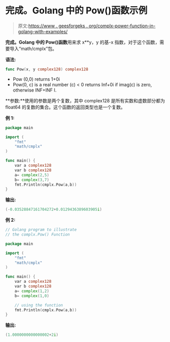 # 完成。Golang 中的 Pow()函数示例

> 原文:[https://www . geesforgeks . org/complx-power-function-in-golang-with-examples/](https://www.geeksforgeeks.org/complx-pow-function-in-golang-with-examples/)

**完成。Golang 中的 Pow()函数**用来求 x**y，y 的基-x 指数，对于这个函数，需要导入“math/cmplx”包。

**语法:**

```go
func Pow(x, y complex128) complex128
```

*   Pow (0,0) returns 1+0i
*   Pow(0, c) is a real number (c) < 0 returns Inf+0i if imag(c) is zero, otherwise INF+INF I.

**参数:**使用的参数是两个复数，其中 complex128 是所有实数和虚数部分都为 float64 的复数的集合。这个函数的返回类型也是一个复数。

**例 1:**

```go
package main

import (
    "fmt"
    "math/cmplx"
)

func main() {
    var a complex128
    var b complex128
    a= complex(2,5)
    b= complex(3,7)
    fmt.Println(cmplx.Pow(a,b))
}
```

**输出:**

```go
(-0.03528847161704272+0.0129436389603905i)
```

**例 2:**

```go
// Golang program to illustrate
// the complx.Pow() Function

package main

import (
    "fmt"
    "math/cmplx"
)

func main() {
    var a complex128
    var b complex128
    a= complex(1,2)
    b= complex(1,0)

    // using the function
    fmt.Println(cmplx.Pow(a,b))
}
```

**输出:**

```go
(1.0000000000000002+2i)
```